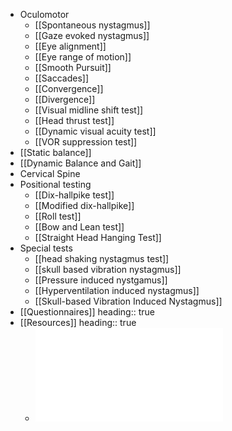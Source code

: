 - Oculomotor
	- [[Spontaneous nystagmus]]
	- [[Gaze evoked nystagmus]]
	- [[Eye alignment]]
	- [[Eye range of motion]]
	- [[Smooth Pursuit]]
	- [[Saccades]]
	- [[Convergence]]
	- [[Divergence]]
	- [[Visual midline shift test]]
	- [[Head thrust test]]
	- [[Dynamic visual acuity test]]
	- [[VOR suppression test]]
- [[Static balance]]
- [[Dynamic Balance and Gait]]
- Cervical Spine
- Positional testing
	- [[Dix-hallpike test]]
	- [[Modified dix-hallpike]]
	- [[Roll test]]
	- [[Bow and Lean test]]
	- [[Straight Head Hanging Test]]
- Special tests
	- [[head shaking nystagmus test]]
	- [[skull based vibration nystagmus]]
	- [[Pressure induced nystgamus]]
	- [[Hyperventilation induced nystagmus]]
	- [[Skull-based Vibration Induced Nystagmus]]
- [[Questionnaires]]
  heading:: true
- [[Resources]]
  heading:: true
	- ![BedsideTests-VORRelated_Kheradmand and Zee.2012.pdf](../assets/BedsideTests-VORRelated_Kheradmand_and_Zee.2012_1640744023821_0.pdf)